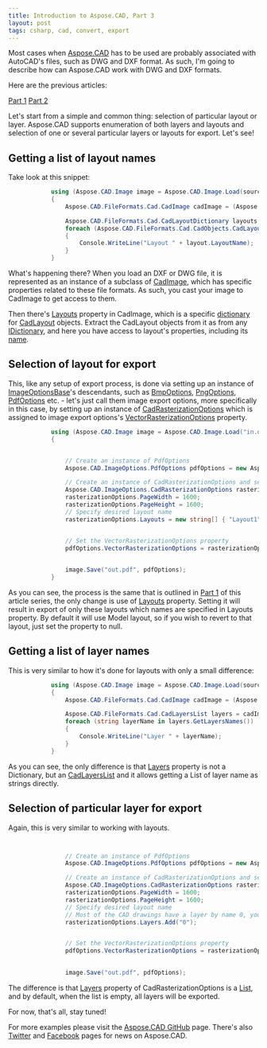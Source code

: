 ```yaml
---
title: Introduction to Aspose.CAD, Part 3
layout: post
tags: csharp, cad, convert, export
---
```


Most cases when <a href="https://products.aspose.com/cad/">Aspose.CAD</a> has to be used are probably associated with AutoCAD's files, such as DWG and DXF format. As such, I'm going to describe how can Aspose.CAD work with DWG and DXF formats.

Here are the previous articles:

<a href="https://dev.to/nnevod/introduction-to-asposecad-library-361h">Part 1</a>
<a href="https://dev.to/nnevod/introduction-to-asposecad-part-2-2kgf">Part 2</a>



Let's start from a simple and common thing: selection of particular layout or layer. Aspose.CAD supports enumeration of both layers and layouts and selection of one or several particular layers or layouts for export. Let's see!

## Getting a list of layout names
Take look at this snippet:
```csharp
            using (Aspose.CAD.Image image = Aspose.CAD.Image.Load(sourceFilePath))
            {
                Aspose.CAD.FileFormats.Cad.CadImage cadImage = (Aspose.CAD.FileFormats.Cad.CadImage)image;

                Aspose.CAD.FileFormats.Cad.CadLayoutDictionary layouts = cadImage.Layouts;
                foreach (Aspose.CAD.FileFormats.Cad.CadObjects.CadLayout layout in layouts.Values)
                {
                    Console.WriteLine("Layout " + layout.LayoutName);
                }
            }
```
What's happening there? When you load an DXF or DWG file, it is represented as an instance of a subclass of <a href="https://apireference.aspose.com/net/cad/aspose.cad.fileformats.cad/cadimage">CadImage</a>, which has specific properties related to these file formats. As such, you cast your image to CadImage to get access to them.

Then there's <a href="https://apireference.aspose.com/net/cad/aspose.cad.fileformats.cad/cadimage/properties/layouts">Layouts</a> property in CadImage, which is a specific <a href="https://apireference.aspose.com/net/cad/aspose.cad.fileformats.cad/cadlayoutdictionary">dictionary</a> for <a href="https://apireference.aspose.com/net/cad/aspose.cad.fileformats.cad.cadobjects/cadlayout">CadLayout</a> objects. Extract the CadLayout objects from it as from any <a href="https://msdn.microsoft.com/en-us/library/9dhwsays">IDictionary</a>, and here you have access to layout's properties, including its <a href="https://apireference.aspose.com/net/cad/aspose.cad.fileformats.cad.cadobjects/cadlayout/properties/layoutname">name</a>.

## Selection of layout for export
This, like any setup of export process, is done via setting up an instance of <a href="https://apireference.aspose.com/net/cad/aspose.cad/imageoptionsbase">ImageOptionsBase</a>'s descendants, such as <a href="https://apireference.aspose.com/net/cad/aspose.cad.imageoptions/bmpoptions">BmpOptions</a>, <a href="https://apireference.aspose.com/net/cad/aspose.cad.imageoptions/pngoptions">PngOptions</a>, <a href="https://apireference.aspose.com/net/cad/aspose.cad.imageoptions/pdfoptions">PdfOptions</a> etc. - let's just call them image export options, more specifically in this case, by setting up an instance of <a href="https://apireference.aspose.com/net/cad/aspose.cad.imageoptions/cadrasterizationoptions">CadRasterizationOptions</a> which is assigned to image export options's <a href="https://apireference.aspose.com/net/cad/aspose.cad/imageoptionsbase/properties/vectorrasterizationoptions">VectorRasterizationOptions</a> property.
```csharp
            using (Aspose.CAD.Image image = Aspose.CAD.Image.Load("in.dwg"))
            {


                // Create an instance of PdfOptions
                Aspose.CAD.ImageOptions.PdfOptions pdfOptions = new Aspose.CAD.ImageOptions.PdfOptions();

                // Create an instance of CadRasterizationOptions and set its various properties
                Aspose.CAD.ImageOptions.CadRasterizationOptions rasterizationOptions = new Aspose.CAD.ImageOptions.CadRasterizationOptions();
                rasterizationOptions.PageWidth = 1600;
                rasterizationOptions.PageHeight = 1600;
                // Specify desired layout name
                rasterizationOptions.Layouts = new string[] { "Layout1" };


                // Set the VectorRasterizationOptions property
                pdfOptions.VectorRasterizationOptions = rasterizationOptions;
                

                image.Save("out.pdf", pdfOptions);                
            }
```
As you can see, the process is the same that is outlined in <a href="https://dev.to/nnevod/introduction-to-asposecad-library-361h">Part 1</a> of this article series, the only change is use of <a href="https://apireference.aspose.com/net/cad/aspose.cad.imageoptions/cadrasterizationoptions/properties/layouts">Layouts</a> property. Setting it will result in export of only these layouts which names are specified in Layouts property. By default it will use Model layout, so if you wish to revert to that layout, just set the property to null.

## Getting a list of layer names
This is very similar to how it's done for layouts with only a small difference:
```csharp
            using (Aspose.CAD.Image image = Aspose.CAD.Image.Load(sourceFilePath))
            {
                Aspose.CAD.FileFormats.Cad.CadImage cadImage = (Aspose.CAD.FileFormats.Cad.CadImage)image;

                Aspose.CAD.FileFormats.Cad.CadLayersList layers = cadImage.Layers;
                foreach (string layerName in layers.GetLayersNames())
                {
                    Console.WriteLine("Layer " + layerName);
                }
            }
```
As you can see, the only difference is that <a href="https://apireference.aspose.com/net/cad/aspose.cad.fileformats.cad/cadimage/properties/layers">Layers</a> property is not a Dictionary, but an <a href="https://apireference.aspose.com/net/cad/aspose.cad.fileformats.cad/cadlayerslist">CadLayersList</a> and it allows getting a List of layer name as strings directly. 

## Selection of particular layer for export
Again, this is very similar to working with layouts.
```csharp


                // Create an instance of PdfOptions
                Aspose.CAD.ImageOptions.PdfOptions pdfOptions = new Aspose.CAD.ImageOptions.PdfOptions();

                // Create an instance of CadRasterizationOptions and set its various properties
                Aspose.CAD.ImageOptions.CadRasterizationOptions rasterizationOptions = new Aspose.CAD.ImageOptions.CadRasterizationOptions();
                rasterizationOptions.PageWidth = 1600;
                rasterizationOptions.PageHeight = 1600;
                // Specify desired layout name
				// Most of the CAD drawings have a layer by name 0, you may specify any name
                rasterizationOptions.Layers.Add("0");


                // Set the VectorRasterizationOptions property
                pdfOptions.VectorRasterizationOptions = rasterizationOptions;
                

                image.Save("out.pdf", pdfOptions);   
```
The difference is that <a href="https://apireference.aspose.com/net/cad/aspose.cad.imageoptions/cadrasterizationoptions/properties/layers">Layers</a> property of CadRasterizationOptions is a <a href="http://msdn2.microsoft.com/en-us/library/6sh2ey19">List</a>, and by default, when the list is empty, all layers will be exported.

For now, that's all, stay tuned!

For more examples please visit the <a href="https://github.com/aspose-cad">Aspose.CAD GitHub</a> page. There's also <a href="https://twitter.com/Asposecad">Twitter</a> and <a href="https://www.facebook.com/AsposeCAD">Facebook</a> pages for news on Aspose.CAD.
